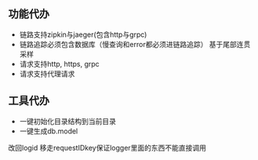 ## 功能代办
 - 链路支持zipkin与jaeger(包含http与grpc)
 - 链路追踪必须包含数据库（慢查询和error都必须进链路追踪） 基于尾部连贯采样
 - 请求支持http, https, grpc
 - 请求支持代理请求

## 工具代办
 - 一键初始化目录结构到当前目录
 - 一键生成db.model

改回logid
移走requestIDkey保证logger里面的东西不能直接调用